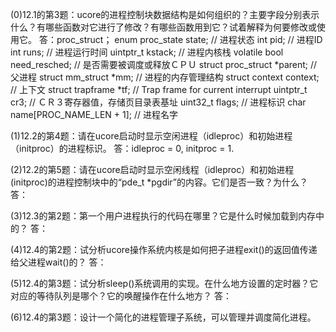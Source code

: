 (0)12.1的第3题：ucore的进程控制块数据结构是如何组织的？主要字段分别表示什么？有哪些函数对它进行了修改？有哪些函数用到它？试着解释为何要修改或使用它。
答：proc_struct；
enum proc_state state;                      // 进程状态
int pid;                                    // 进程ID
int runs;                                   // 进程运行时间
uintptr_t kstack;                           // 进程内核栈
volatile bool need_resched;                 // 是否需要被调度或释放ＣＰＵ
struct proc_struct *parent;                 // 父进程
struct mm_struct *mm;                       // 进程的内存管理结构
struct context context;                     // 上下文
struct trapframe *tf;                       // Trap frame for current interrupt
uintptr_t cr3;                              // ＣＲ３寄存器值，存储页目录表基址
uint32_t flags;                             // 进程标识
char name[PROC_NAME_LEN + 1];               // 进程名字


(1)12.2的第4题：请在ucore启动时显示空闲进程（idleproc）和初始进程（initproc）的进程标识。
答：idleproc = 0, initproc = 1.


(2)12.2的第5题：请在ucore启动时显示空闲线程（idleproc）和初始进程(initproc)的进程控制块中的“pde_t *pgdir”的内容。它们是否一致？为什么？
答：


(3)12.3的第2题：第一个用户进程执行的代码在哪里？它是什么时候加载到内存中的？
答：


(4)12.4的第2题：试分析ucore操作系统内核是如何把子进程exit()的返回值传递给父进程wait()的？
答：


(5)12.4的第3题：试分析sleep()系统调用的实现。在什么地方设置的定时器？它对应的等待队列是哪个？它的唤醒操作在什么地方？
答：


(6)12.4的第3题：设计一个简化的进程管理子系统，可以管理并调度简化进程。



